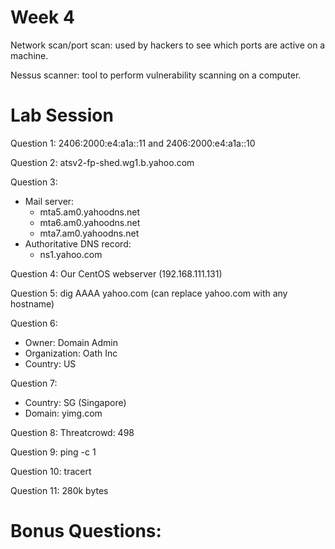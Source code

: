 # Week 4
Network scan/port scan: used by hackers to see which ports are active on a machine.

Nessus scanner: tool to perform vulnerability scanning on a computer.

# Lab Session

Question 1: 2406:2000:e4:a1a::11 and 2406:2000:e4:a1a::10

Question 2: atsv2-fp-shed.wg1.b.yahoo.com

Question 3:
- Mail server:
  - mta5.am0.yahoodns.net
  - mta6.am0.yahoodns.net
  - mta7.am0.yahoodns.net
- Authoritative DNS record:
  - ns1.yahoo.com

Question 4: Our CentOS webserver (192.168.111.131)

Question 5: dig AAAA yahoo.com (can replace yahoo.com with any hostname)

Question 6:
- Owner: Domain Admin
- Organization: Oath Inc
- Country: US

Question 7:
- Country: SG (Singapore)
- Domain: yimg.com

Question 8: Threatcrowd: 498

Question 9: ping -c 1

Question 10: tracert

Question 11: 280k bytes

# Bonus Questions:
